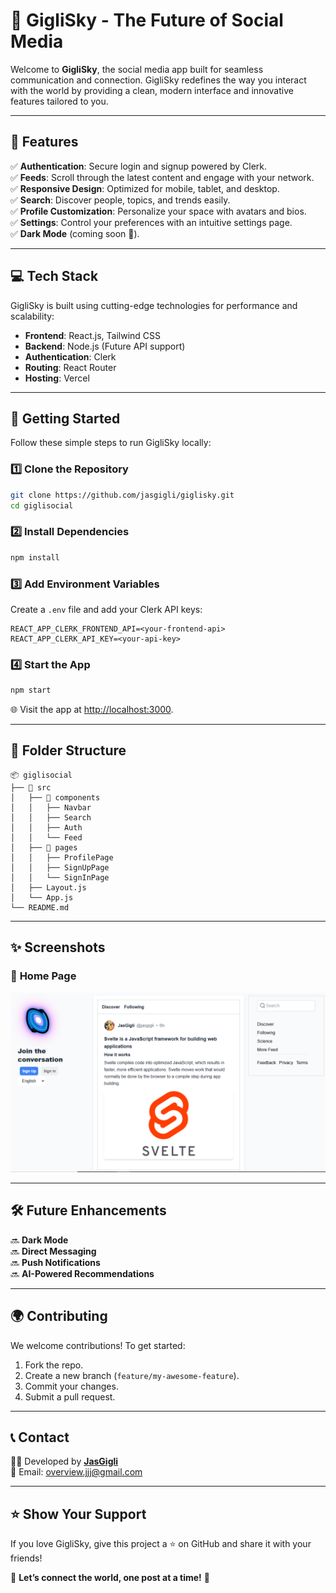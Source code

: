 # 🌌 **GigliSky - The Future of Social Media**

Welcome to **GigliSky**, the social media app built for seamless communication and connection. GigliSky redefines the way you interact with the world by providing a clean, modern interface and innovative features tailored to you.

---

## 🌟 **Features**

✅ **Authentication**: Secure login and signup powered by Clerk.  
✅ **Feeds**: Scroll through the latest content and engage with your network.  
✅ **Responsive Design**: Optimized for mobile, tablet, and desktop.  
✅ **Search**: Discover people, topics, and trends easily.  
✅ **Profile Customization**: Personalize your space with avatars and bios.  
✅ **Settings**: Control your preferences with an intuitive settings page.  
✅ **Dark Mode** (coming soon 🚀).

---

## 💻 **Tech Stack**

GigliSky is built using cutting-edge technologies for performance and scalability:

- **Frontend**: React.js, Tailwind CSS
- **Backend**: Node.js (Future API support)
- **Authentication**: Clerk
- **Routing**: React Router
- **Hosting**: Vercel

---

## 🚀 **Getting Started**

Follow these simple steps to run GigliSky locally:

### 1️⃣ Clone the Repository

```bash
git clone https://github.com/jasgigli/giglisky.git
cd giglisocial
```

### 2️⃣ Install Dependencies

```bash
npm install
```

### 3️⃣ Add Environment Variables

Create a `.env` file and add your Clerk API keys:

```env
REACT_APP_CLERK_FRONTEND_API=<your-frontend-api>
REACT_APP_CLERK_API_KEY=<your-api-key>
```

### 4️⃣ Start the App

```bash
npm start
```

🌐 Visit the app at [http://localhost:3000](http://localhost:3000).

---

## 📂 **Folder Structure**

```
📦 giglisocial
├── 📁 src
│   ├── 📁 components
│   │   ├── Navbar
│   │   ├── Search
│   │   ├── Auth
│   │   └── Feed
│   ├── 📁 pages
│   │   ├── ProfilePage
│   │   ├── SignUpPage
│   │   └── SignInPage
│   ├── Layout.js
│   └── App.js
└── README.md
```

---

## ✨ **Screenshots**

### 🌟 **Home Page**

![Home Page Screenshot](public/images/giglisky.PNG)

---

## 🛠️ **Future Enhancements**

🔜 **Dark Mode**  
🔜 **Direct Messaging**  
🔜 **Push Notifications**  
🔜 **AI-Powered Recommendations**

---

## 🌍 **Contributing**

We welcome contributions! To get started:

1. Fork the repo.
2. Create a new branch (`feature/my-awesome-feature`).
3. Commit your changes.
4. Submit a pull request.

---

## 📞 **Contact**

👨‍💻 Developed by **[JasGigli](https://jasgigli.vercel.app)**  
📧 Email: overview.jjj@gmail.com

---

## ⭐ **Show Your Support**

If you love GigliSky, give this project a ⭐ on GitHub and share it with your friends!

🌟 **Let’s connect the world, one post at a time!** 🌟
